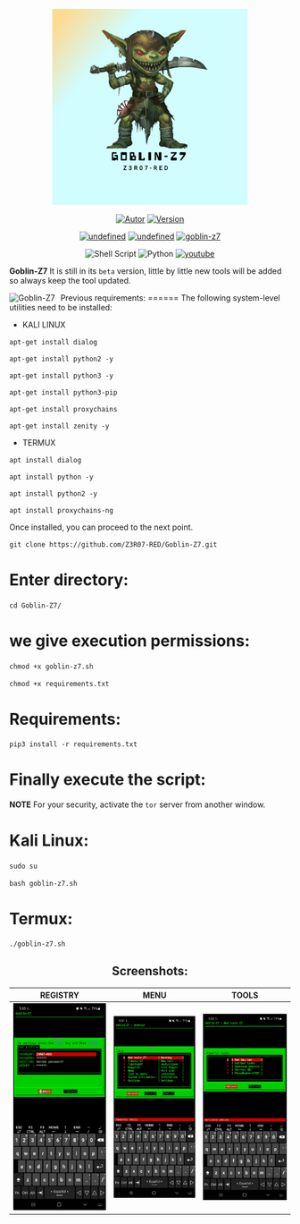 <p align="center">
<img alt="goblin-z7" src="GZ7/.CS07/Img/Goblin-Z7.png" title="Goblin-Z7 v.01" width="350px" height="350px">
</p>

<p align="center">
<a href="https://github.com/Z3R07-RED"><img title="Autor" src="https://img.shields.io/badge/Author-@Z3R07_RED-blue?style=for-the-badge&logo=github"></a>
<a href="https://github.com/Z3R07-RED/Goblin-Z7/tags"><img title="Version" src="https://img.shields.io/badge/Version-0.6-green?style=for-the-badge&logo="></a>
</p>

<p align="center"> 
  <a href="#featured-in"><img alt="undefined" src="https://img.shields.io/github/stars/Z3R07-RED/Goblin-Z7"></a>
  <a href="https://github.com/Z3R07-RED/Goblin-Z7/blob/master/LICENSE"><img alt="undefined" src="https://img.shields.io/github/license/Z3R07-RED/Goblin-Z7.svg?style=popout"></a>
  <a href="#"><img alt="goblin-z7" src="https://visitor-badge.glitch.me/badge?page_id=Z3R07-RED.Goblin-Z7"></a>
  <br>
</p>
<p align="center">
<img alt="Shell Script" src="https://img.shields.io/badge/shell_script%20-%23121011.svg?&style=for-the-badge&logo=gnu-bash&logoColor=white"/>
<img alt="Python" src="https://img.shields.io/badge/python%20-%2314354C.svg?&style=for-the-badge&logo=python&logoColor=white"/>
<a href="https://youtube.com/channel/UC9RNHWC3CFapIkmmXS8qYDQ"><img title="youtube" src="https://img.shields.io/badge/YouTube-FF0000?style=for-the-badge&logo=youtube&logoColor=white"></a>
</p>

**Goblin-Z7** It is still in its `beta` version, little by little new tools will be added so always keep the tool updated.

<p align="center">
<img src="Img/menu.01.png" alt="Goblin-Z7" style="float: left; margin-right: 10px;" />
</p>
Previous requirements:
======
The following system-level utilities need to be installed:

* KALI LINUX

```
apt-get install dialog
```
```
apt-get install python2 -y
```
```
apt-get install python3 -y
```
```
apt-get install python3-pip
```
```
apt-get install proxychains
```
```
apt-get install zenity -y
```

* TERMUX

```
apt install dialog
```
```
apt install python -y
```
```
apt install python2 -y
```
```
apt install proxychains-ng
```

Once installed, you can proceed to the next point.

```
git clone https://github.com/Z3R07-RED/Goblin-Z7.git
```

# Enter directory:

`cd Goblin-Z7/`

# we give execution permissions:

`chmod +x goblin-z7.sh`

`chmod +x requirements.txt`

# Requirements:

```
pip3 install -r requirements.txt
```

# Finally execute the script:

**NOTE** For your security, activate the `tor` server from another window.

# Kali Linux:

`sudo su`

`bash goblin-z7.sh`

# Termux:

```
./goblin-z7.sh
```
<h2 align="center"> Screenshots: </h2>

|    REGISTRY    |          MENU          |       TOOLS       |
| -------------- | ---------------------- | ----------------  |
|![Index](GZ7/.CS07/Img/registry.png)|![Goblin-Z7](GZ7/.CS07/Img/menu.png)|![TOOLS](GZ7/.CS07/Img/tools.png)|

